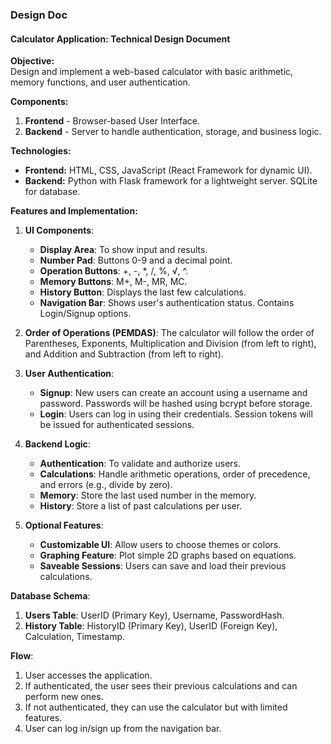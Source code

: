 ### Design Doc

#### Calculator Application: Technical Design Document

**Objective:**  
Design and implement a web-based calculator with basic arithmetic, memory functions, and user authentication.

**Components:**  
1. **Frontend** - Browser-based User Interface.
2. **Backend** - Server to handle authentication, storage, and business logic.

**Technologies:**
- **Frontend:** HTML, CSS, JavaScript (React Framework for dynamic UI).
- **Backend:** Python with Flask framework for a lightweight server. SQLite for database.

**Features and Implementation:**

1. **UI Components**:
   - **Display Area**: To show input and results.
   - **Number Pad**: Buttons 0-9 and a decimal point.
   - **Operation Buttons**: +, -, *, /, %, √, ^.
   - **Memory Buttons**: M+, M-, MR, MC.
   - **History Button**: Displays the last few calculations.
   - **Navigation Bar**: Shows user's authentication status. Contains Login/Signup options.

2. **Order of Operations (PEMDAS)**: The calculator will follow the order of Parentheses, Exponents, Multiplication and Division (from left to right), and Addition and Subtraction (from left to right).

3. **User Authentication**:
   - **Signup**: New users can create an account using a username and password. Passwords will be hashed using bcrypt before storage.
   - **Login**: Users can log in using their credentials. Session tokens will be issued for authenticated sessions.

4. **Backend Logic**:
   - **Authentication**: To validate and authorize users.
   - **Calculations**: Handle arithmetic operations, order of precedence, and errors (e.g., divide by zero).
   - **Memory**: Store the last used number in the memory.
   - **History**: Store a list of past calculations per user.

5. **Optional Features**:
   - **Customizable UI**: Allow users to choose themes or colors.
   - **Graphing Feature**: Plot simple 2D graphs based on equations.
   - **Saveable Sessions**: Users can save and load their previous calculations.

**Database Schema**:
1. **Users Table**: UserID (Primary Key), Username, PasswordHash.
2. **History Table**: HistoryID (Primary Key), UserID (Foreign Key), Calculation, Timestamp.

**Flow**:
1. User accesses the application.
2. If authenticated, the user sees their previous calculations and can perform new ones.
3. If not authenticated, they can use the calculator but with limited features.
4. User can log in/sign up from the navigation bar.
